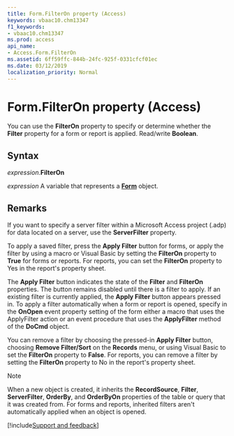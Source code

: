 ```yaml
---
title: Form.FilterOn property (Access)
keywords: vbaac10.chm13347
f1_keywords:
- vbaac10.chm13347
ms.prod: access
api_name:
- Access.Form.FilterOn
ms.assetid: 6ff59ffc-844b-24fc-925f-0331cfcf01ec
ms.date: 03/12/2019
localization_priority: Normal
---
```



# Form.FilterOn property (Access)

You can use the **FilterOn** property to specify or determine whether the **Filter** property for a form or report is applied. Read/write **Boolean**.


## Syntax

_expression_.**FilterOn**

_expression_ A variable that represents a **[Form](Access.Form.md)** object.


## Remarks

If you want to specify a server filter within a Microsoft Access project (.adp) for data located on a server, use the **ServerFilter** property.

To apply a saved filter, press the **Apply Filter** button for forms, or apply the filter by using a macro or Visual Basic by setting the **FilterOn** property to **True** for forms or reports. For reports, you can set the **FilterOn** property to Yes in the report's property sheet.

The **Apply Filter** button indicates the state of the **Filter** and **FilterOn** properties. The button remains disabled until there is a filter to apply. If an existing filter is currently applied, the **Apply Filter** button appears pressed in. To apply a filter automatically when a form or report is opened, specify in the **OnOpen** event property setting of the form either a macro that uses the ApplyFilter action or an event procedure that uses the **ApplyFilter** method of the **DoCmd** object.

You can remove a filter by choosing the pressed-in **Apply Filter** button, choosing **Remove Filter/Sort** on the **Records** menu, or using Visual Basic to set the **FilterOn** property to **False**. For reports, you can remove a filter by setting the **FilterOn** property to No in the report's property sheet.

> [!NOTE] 
> When a new object is created, it inherits the **RecordSource**, **Filter**, **ServerFilter**, **OrderBy**, and **OrderByOn** properties of the table or query that it was created from. For forms and reports, inherited filters aren't automatically applied when an object is opened.




[!include[Support and feedback](~/includes/feedback-boilerplate.md)]